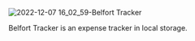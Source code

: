 ![2022-12-07 16_02_59-Belfort Tracker](https://user-images.githubusercontent.com/77449139/206186337-7a4aefc2-da46-4d10-9b01-f3cadbc353ee.png)


Belfort Tracker is an expense tracker in local storage.
